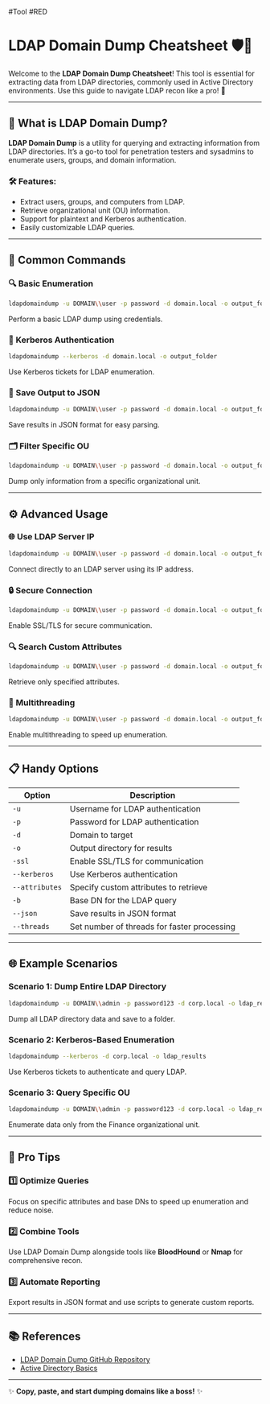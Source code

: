 #Tool #RED
# LDAP Domain Dump Cheatsheet 🛡️📜

Welcome to the **LDAP Domain Dump Cheatsheet**! This tool is essential for extracting data from LDAP directories, commonly used in Active Directory environments. Use this guide to navigate LDAP recon like a pro! 🚀

---

## 🌟 What is LDAP Domain Dump?
**LDAP Domain Dump** is a utility for querying and extracting information from LDAP directories. It’s a go-to tool for penetration testers and sysadmins to enumerate users, groups, and domain information.

### 🛠 Features:
- Extract users, groups, and computers from LDAP.
- Retrieve organizational unit (OU) information.
- Support for plaintext and Kerberos authentication.
- Easily customizable LDAP queries.

---

## 🧰 Common Commands

### 🔍 Basic Enumeration
```bash
ldapdomaindump -u DOMAIN\\user -p password -d domain.local -o output_folder
```
Perform a basic LDAP dump using credentials.

### 🔑 Kerberos Authentication
```bash
ldapdomaindump --kerberos -d domain.local -o output_folder
```
Use Kerberos tickets for LDAP enumeration.

### 📜 Save Output to JSON
```bash
ldapdomaindump -u DOMAIN\\user -p password -d domain.local -o output_folder --json
```
Save results in JSON format for easy parsing.

### 🗂 Filter Specific OU
```bash
ldapdomaindump -u DOMAIN\\user -p password -d domain.local -o output_folder -b "OU=SpecificOU,DC=domain,DC=local"
```
Dump only information from a specific organizational unit.

---

## ⚙️ Advanced Usage

### 🌐 Use LDAP Server IP
```bash
ldapdomaindump -u DOMAIN\\user -p password -d domain.local -o output_folder -s 192.168.1.100
```
Connect directly to an LDAP server using its IP address.

### 🔒 Secure Connection
```bash
ldapdomaindump -u DOMAIN\\user -p password -d domain.local -o output_folder -ssl
```
Enable SSL/TLS for secure communication.

### 🔍 Search Custom Attributes
```bash
ldapdomaindump -u DOMAIN\\user -p password -d domain.local -o output_folder --attributes cn,mail,sAMAccountName
```
Retrieve only specified attributes.

### 🧵 Multithreading
```bash
ldapdomaindump -u DOMAIN\\user -p password -d domain.local -o output_folder --threads 10
```
Enable multithreading to speed up enumeration.

---

## 📋 Handy Options

| Option            | Description                                   |
|-------------------|-----------------------------------------------|
| `-u`              | Username for LDAP authentication             |
| `-p`              | Password for LDAP authentication             |
| `-d`              | Domain to target                             |
| `-o`              | Output directory for results                 |
| `-ssl`            | Enable SSL/TLS for communication             |
| `--kerberos`      | Use Kerberos authentication                  |
| `--attributes`    | Specify custom attributes to retrieve         |
| `-b`              | Base DN for the LDAP query                   |
| `--json`          | Save results in JSON format                  |
| `--threads`       | Set number of threads for faster processing  |

---

## 🌐 Example Scenarios

### Scenario 1: Dump Entire LDAP Directory
```bash
ldapdomaindump -u DOMAIN\\admin -p password123 -d corp.local -o ldap_results
```
Dump all LDAP directory data and save to a folder.

### Scenario 2: Kerberos-Based Enumeration
```bash
ldapdomaindump --kerberos -d corp.local -o ldap_results
```
Use Kerberos tickets to authenticate and query LDAP.

### Scenario 3: Query Specific OU
```bash
ldapdomaindump -u DOMAIN\\admin -p password123 -d corp.local -o ldap_results -b "OU=Finance,DC=corp,DC=local"
```
Enumerate data only from the Finance organizational unit.

---

## 🚀 Pro Tips

### 1️⃣ Optimize Queries
Focus on specific attributes and base DNs to speed up enumeration and reduce noise.

### 2️⃣ Combine Tools
Use LDAP Domain Dump alongside tools like **BloodHound** or **Nmap** for comprehensive recon.

### 3️⃣ Automate Reporting
Export results in JSON format and use scripts to generate custom reports.

---

## 📚 References
- [LDAP Domain Dump GitHub Repository](https://github.com/dirkjanm/ldapdomaindump)
- [Active Directory Basics](https://docs.microsoft.com/en-us/windows-server/identity/)

---

✨ **Copy, paste, and start dumping domains like a boss!** ✨
